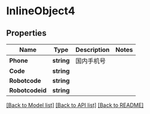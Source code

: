 # InlineObject4

## Properties

Name | Type | Description | Notes
------------ | ------------- | ------------- | -------------
**Phone** | **string** | 国内手机号 | 
**Code** | **string** |  | 
**Robotcode** | **string** |  | 
**Robotcodeid** | **string** |  | 

[[Back to Model list]](../README.md#documentation-for-models) [[Back to API list]](../README.md#documentation-for-api-endpoints) [[Back to README]](../README.md)


